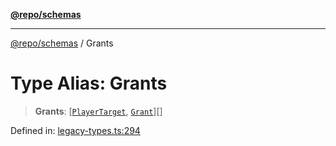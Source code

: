 [**@repo/schemas**](../README.md)

***

[@repo/schemas](../globals.md) / Grants

# Type Alias: Grants

> **Grants**: \[[`PlayerTarget`](PlayerTarget.md), [`Grant`](Grant.md)\][]

Defined in: [legacy-types.ts:294](https://github.com/alexqguo/drinking-board-game-v3/blob/4601cd1dd31c4765939b300b0a940d609425b657/packages/schemas/src/legacy-types.ts#L294)
